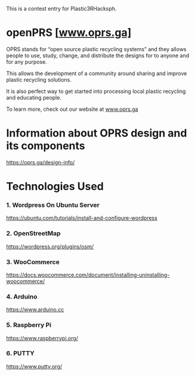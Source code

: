 This is a contest entry for Plastic3RHacksph.

# openPRS [www.oprs.ga]
OPRS stands for “open source plastic recycling systems” and they allows people to use, study, change, and distribute the designs for to anyone and for any purpose.

This allows the development of  a community around sharing and improve plastic recycling solutions.

It is also perfect way to get started into processing local plastic recycling and educating people.

To learn more, check out our website at www.oprs.ga

# Information about OPRS design and its components
https://oprs.ga/design-info/


# Technologies Used
### 1. Wordpress On Ubuntu Server
https://ubuntu.com/tutorials/install-and-configure-wordpress

### 2. OpenStreetMap 
https://wordpress.org/plugins/osm/

### 3. WooCommerce
https://docs.woocommerce.com/document/installing-uninstalling-woocommerce/

### 4. Arduino
https://www.arduino.cc

### 5. Raspberry Pi
https://www.raspberrypi.org/

### 6. PUTTY
https://www.putty.org/




